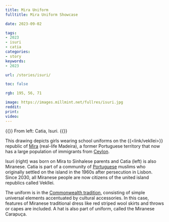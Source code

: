 ```yaml
---
title: Mira Uniform
fulltitle: Mira Uniform Showcase

date: 2023-09-02

tags:
- 2023
- isuri
- catia
categories:
- story
keywords:
- 2023

url: /stories/isuri/

toc: false

rgb: 195, 56, 71

image: https://images.millmint.net/fullres/isuri.jpg
reddit:
print:
video:
---
```

{{<hint caption>}}
From left: Catia, Isuri.
{{</hint>}}

This drawing depicts girls wearing school uniforms on the {{<link/vekllei>}} republic of  [<span class="fi fi-mira"></span> Mira](/mira/) (real-life Madeira), a former Portuguese territory that now has a large population of immigrants from [<span class="fi fi-lk"></span> Ceylon](/ceylon/).

Isuri (right) was born on Mira to Sinhalese parents and Catia (left) is also Miranese. Catia is part of a community of [<span class="fi fi-pt"></span> Portuguese](/portugal/) muslims who originally settled on the island in the 1960s after persecution in Lisbon. Since 2030, all Miranese people are now citizens of the united island republics called Vekllei.

The uniform is in the [Commonwealth tradition](/education/), consisting of simple universal elements accentuated by cultural accessories. In this case, features of Miranese traditional dress like red striped wool skirts and throws or capes are included. A hat is also part of uniform, called the Miranese Carapuça.
